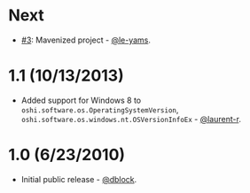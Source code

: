 Next
====

* [#3](https://github.com/dblock/oshi/pull/3): Mavenized project - [@le-yams](https://github.com/le-yams).

1.1 (10/13/2013)
================

* Added support for Windows 8 to `oshi.software.os.OperatingSystemVersion`, `oshi.software.os.windows.nt.OSVersionInfoEx` - [@laurent-r](https://github.com/laurent-r).

1.0 (6/23/2010)
===============

* Initial public release - [@dblock](https://github.com/dblock).
